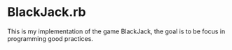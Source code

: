 # BlackJack.rb

This is my implementation of the game BlackJack,
the goal is to be focus in programming good practices.

